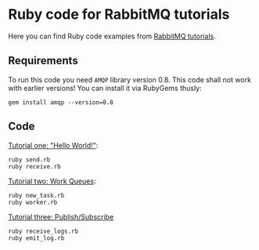 # Ruby code for RabbitMQ tutorials

Here you can find Ruby code examples from [RabbitMQ tutorials](http://www.rabbitmq.com/getstarted.html).

## Requirements

To run this code you need `AMQP` library version 0.8. This code shall not work with earlier versions! You can install it via RubyGems thusly:

    gem install amqp --version=0.8

## Code

[Tutorial one: "Hello World!"](http://www.rabbitmq.com/tutorial-one-ruby.html):

    ruby send.rb
    ruby receive.rb

[Tutorial two: Work Queues](http://www.rabbitmq.com/tutorial-two-ruby.html):

    ruby new_task.rb
    ruby worker.rb

[Tutorial three: Publish/Subscribe](http://www.rabbitmq.com/tutorial-three-ruby.html)

    ruby receive_logs.rb
    ruby emit_log.rb
